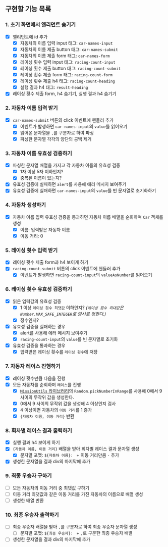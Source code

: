 ## 구현할 기능 목록

### 1. 초기 화면에서 엘리먼트 숨기기

- [x] 엘리먼트에 id 추가
  - [x] 자동차의 이름 입력 input 태그: `car-names-input`
  - [x] 자동차의 이름 제출 button 태그: `car-names-submit`
  - [x] 자동차의 이름 제출 form 태그: `car-names-form`
  - [x] 레이싱 횟수 입력 input 태그: `racing-count-input`
  - [x] 레이싱 횟수 제출 button 태그: `racing-count-submit`
  - [x] 레이싱 횟수 제출 form 태그: `racing-count-form`
  - [x] 레이싱 횟수 제출 h4 태그: `racing-count-heading`
  - [x] 실행 결과 h4 태그: `result-heading`
- [x] 레이싱 횟수 제출 form, h4 숨기기, 실행 결과 h4 숨기기

### 2. 자동차 이름 입력 받기

- [x] `car-names-submit` 버튼의 click 이벤트에 핸들러 추가
  - [x] 이벤트가 발생하면 `car-names-input`의 `value`를 읽어오기
  - [x] 읽어온 문자열을 `,`를 구분자로 하여 파싱
  - [x] 파싱한 문자열 각각의 양단의 공백 제거

### 3. 자동차 이름 유효성 검증하기

- [x] 파싱한 문자열 배열을 가지고 각 자동차 이름의 유효성 검증
  - [x] 1자 이상 5자 이하인지?
  - [x] 중복된 이름이 있는지?
- [x] 유효성 검증에 실패하면 `alert`를 사용해 에러 메시지 보여주기
- [x] 유효성 검증에 실패하면 `car-names-input`의 `value`를 빈 문자열로 초기화하기

### 4. 자동차 생성하기

- [x] 자동차 이름 입력 유효성 검증을 통과하면 자동차 이름 배열을 순회하며 `Car` 객체를 생성
  - [x] 이름: 입력받은 자동차 이름
  - [x] 이동 거리: 0

### 5. 레이싱 횟수 입력 받기

- [x] 레이싱 횟수 제출 form과 h4 보이게 하기
- [x] `racing-count-submit` 버튼의 click 이벤트에 핸들러 추가
  - [x] 이벤트가 발생하면 `racing-count-input`의 `valueAsNumber`를 읽어오기

### 6. 레이싱 횟수 유효성 검증하기

- [x] 읽은 입력값의 유효성 검증
  - [x] 1 이상 `레이싱 횟수 최댓값` 이하인지? _(`레이싱 횟수 최대값`은 `Number.MAX_SAFE_INTEGER`로 임시로 정한다.)_
  - [x] 정수인지?
- [x] 유효성 검증을 실패하는 경우
  - [x] alert를 사용해 에러 메시지 보여주기
  - [x] `racing-count-input`의 `value`를 빈 문자열로 초기화
- [x] 유효성 검증을 통과하는 경우
  - [x] 입력받은 레이싱 횟수를 `레이싱 횟수`에 저장

### 7. 자동자 레이스 진행하기

- [x] 레이싱 횟수만큼 다음을 진행
- [x] 모든 자동차를 순회하며 `레이스`를 진행
  - [x] [`MissionUtils` 라이브러리](https://github.com/woowacourse-projects/javascript-mission-utils#mission-utils)의 `Random.pickNumberInRange`를 사용해 0에서 9 사이의 무작위 값을 생성한다.
  - [x] 0에서 9 사이의 무작위 값을 생성해 4 이상인지 검사
  - [x] 4 이상이면 자동차의 `이동 거리`를 1 증가
  - [x] `{자동차 이름, 이동 거리}` 반환

### 8. 회차별 레이스 결과 출력하기

- [x] 실행 결과 h4 보이게 하기
- [x] `{자동차 이름, 이동 거리}` 배열을 받아 회차별 레이스 결과 문자열 생성
  - [x] 문자열 포맷: `${자동차 이름}: ` + 이동 거리만큼 `-` 추가
- [x] 생성한 문자열을 결과 div의 마지막에 추가

### 9. 최종 우승자 구하기

- [ ] 모든 자동차의 이동 거리 중 최댓값 구하기
- [ ] 이동 거리 최댓값과 같은 이동 거리를 가진 자동차의 이름으로 배열 생성
- [ ] 생성한 배열 반환

### 10. 최종 우승자 출력하기

- [ ] 최종 우승자 배열을 받아 `,`를 구분자로 하여 최종 우승자 문자열 생성
  - [ ] 문자열 포맷: `${최종 우승자}: ` + `,`로 구분한 최종 우승자 배열
- [ ] 생성한 문자열을 결과 div의 마지막에 추가
